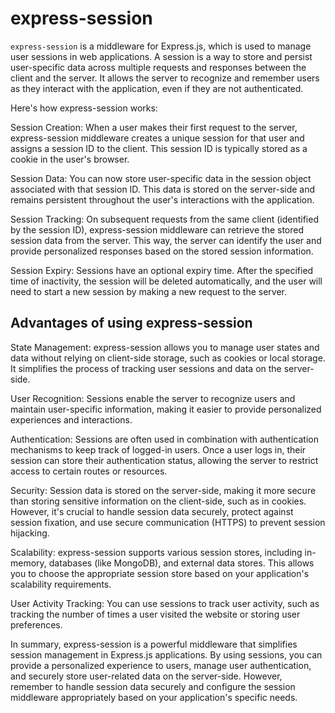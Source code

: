 # express-session

`express-session` is a middleware for Express.js, which is used to manage user sessions in web applications. A session is a way to store and persist user-specific data across multiple requests and responses between the client and the server. It allows the server to recognize and remember users as they interact with the application, even if they are not authenticated.

Here's how express-session works:

Session Creation: When a user makes their first request to the server, express-session middleware creates a unique session for that user and assigns a session ID to the client. This session ID is typically stored as a cookie in the user's browser.

Session Data: You can now store user-specific data in the session object associated with that session ID. This data is stored on the server-side and remains persistent throughout the user's interactions with the application.

Session Tracking: On subsequent requests from the same client (identified by the session ID), express-session middleware can retrieve the stored session data from the server. This way, the server can identify the user and provide personalized responses based on the stored session information.

Session Expiry: Sessions have an optional expiry time. After the specified time of inactivity, the session will be deleted automatically, and the user will need to start a new session by making a new request to the server.

## Advantages of using express-session

State Management: express-session allows you to manage user states and data without relying on client-side storage, such as cookies or local storage. It simplifies the process of tracking user sessions and data on the server-side.

User Recognition: Sessions enable the server to recognize users and maintain user-specific information, making it easier to provide personalized experiences and interactions.

Authentication: Sessions are often used in combination with authentication mechanisms to keep track of logged-in users. Once a user logs in, their session can store their authentication status, allowing the server to restrict access to certain routes or resources.

Security: Session data is stored on the server-side, making it more secure than storing sensitive information on the client-side, such as in cookies. However, it's crucial to handle session data securely, protect against session fixation, and use secure communication (HTTPS) to prevent session hijacking.

Scalability: express-session supports various session stores, including in-memory, databases (like MongoDB), and external data stores. This allows you to choose the appropriate session store based on your application's scalability requirements.

User Activity Tracking: You can use sessions to track user activity, such as tracking the number of times a user visited the website or storing user preferences.

In summary, express-session is a powerful middleware that simplifies session management in Express.js applications. By using sessions, you can provide a personalized experience to users, manage user authentication, and securely store user-related data on the server-side. However, remember to handle session data securely and configure the session middleware appropriately based on your application's specific needs.
